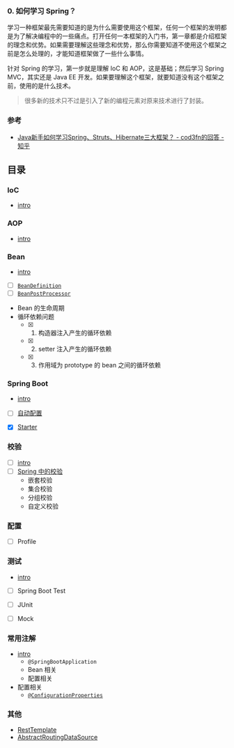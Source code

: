 ### 0. 如何学习 Spring？

学习一种框架最先需要知道的是为什么需要使用这个框架，任何一个框架的发明都是为了解决编程中的一些痛点。打开任何一本框架的入门书，第一章都是介绍框架的理念和优势。如果需要理解这些理念和优势，那么你需要知道不使用这个框架之前是怎么处理的，才能知道框架做了一些什么事情。

针对 Spring 的学习，第一步就是理解 IoC 和 AOP，这是基础；然后学习 Spring MVC，其实还是 Java EE 开发。如果要理解这个框架，就要知道没有这个框架之前，使用的是什么技术。

> 很多新的技术只不过是引入了新的编程元素对原来技术进行了封装。




### 参考

- [Java新手如何学习Spring、Struts、Hibernate三大框架？ - cod3fn的回答 - 知乎](https://www.zhihu.com/question/21142149/answer/52383396)



## 目录

### IoC
- [intro](/docs/Spring/IoC/README.md)


### AOP
- [intro](/docs/Spring/AOP/README.md)


### Bean
- [intro](/docs/Spring/Bean/README.md)
- [ ] [`BeanDefinition`](/docs/Spring/Bean/BeanDefinition.md)
- [ ] [`BeanPostProcessor`](/docs/Spring/Bean/BeanPostProcessor.md)
- Bean 的生命周期
- 循环依赖问题
    - [x] 1. 构造器注入产生的循环依赖
    - [x] 2. setter 注入产生的循环依赖
    - [x] 3. 作用域为 prototype 的 bean 之间的循环依赖


### Spring Boot
- [intro](/docs/Spring/SpringBoot/README.md)
- [ ] [自动配置](/docs/Spring/SpringBoot/自动配置.md)
- [x] [Starter](/docs/Spring/SpringBoot/Starter.md)


### 校验
- [ ] [intro](/docs/Spring/校验/README.md)
- [ ] [Spring 中的校验](/docs/Spring/校验/Spring中的校验.md)
    - 嵌套校验
    - 集合校验
    - 分组校验
    - 自定义校验


### 配置
- [ ] Profile


### 测试
- [intro](/docs/Spring/测试/README.md)
- [ ] Spring Boot Test
- [ ] JUnit
- [ ] Mock


### 常用注解
- [intro](/docs/Spring/常用注解/常用注解.md)
    - `@SpringBootApplication`
    - Bean 相关
    - 配置相关
- 配置相关
    - [`@ConfigurationProperties`](/docs/Spring/常用注解/@ConfigurationProperties.md)


### 其他
- [RestTemplate](/docs/Spring/其他/RestTemplate.md)
- [AbstractRoutingDataSource](/docs/Spring/其他/AbstractRoutingDataSource.md)